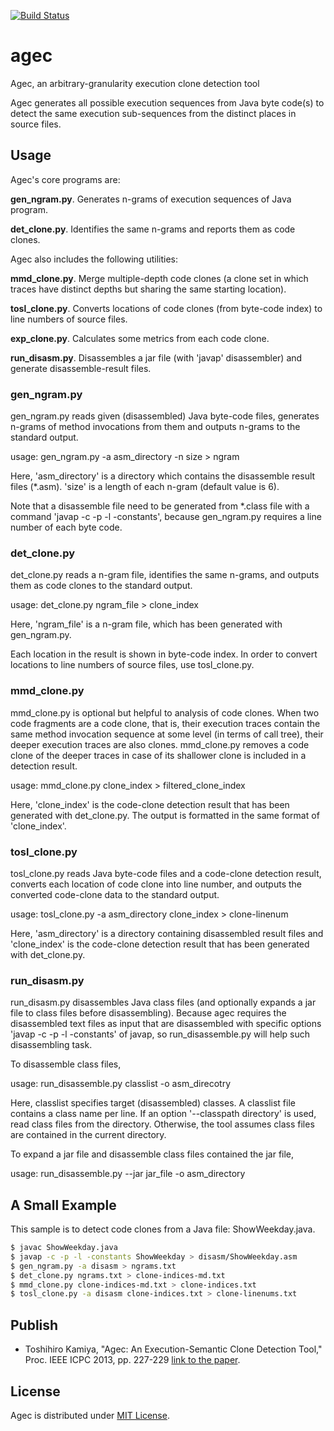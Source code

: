 [![Build Status](https://travis-ci.org/tos-kamiya/agec2.png?branch=master)](https://travis-ci.org/tos-kamiya/agec2)

# agec

Agec, an arbitrary-granularity execution clone detection tool

Agec generates all possible execution sequences from Java byte code(s)
to detect the same execution sub-sequences from the distinct places in source files.

## Usage

Agec's core programs are:

**gen_ngram.py**. Generates n-grams of execution sequences of Java program.

**det_clone.py**. Identifies the same n-grams and reports them as code clones.

Agec also includes the following utilities:

**mmd_clone.py**. Merge multiple-depth code clones (a clone set in which traces have distinct depths but sharing the same starting location).

**tosl_clone.py**. Converts locations of code clones (from byte-code index) to line numbers of source files.

**exp_clone.py**. Calculates some metrics from each code clone.

**run_disasm.py**. Disassembles a jar file (with 'javap' disassembler) and generate disassemble-result files.

### gen_ngram.py

gen_ngram.py reads given (disassembled) Java byte-code files, 
generates n-grams of method invocations from them and outputs n-grams to the standard output.

usage: gen_ngram.py -a asm_directory -n size > ngram

Here, 'asm_directory' is a directory which contains the disassemble result files (*.asm).
'size' is a length of each n-gram (default value is 6).

Note that a disassemble file need to be generated from *.class file with a command
'javap -c -p -l -constants', because gen_ngram.py requires a line number of each byte code.

### det_clone.py

det_clone.py reads a n-gram file, identifies the same n-grams, 
and outputs them as code clones to the standard output.

usage: det_clone.py ngram_file > clone_index

Here, 'ngram_file' is a n-gram file, which has been generated with gen_ngram.py.

Each location in the result is shown in byte-code index.
In order to convert locations to line numbers of source files, use tosl_clone.py.

### mmd_clone.py

mmd_clone.py is optional but helpful to analysis of code clones.
When two code fragments are a code clone, that is, their execution traces 
contain the same method invocation sequence at some level (in terms of call tree),
their deeper execution traces are also clones.
mmd_clone.py removes a code clone of the deeper traces in case of
its shallower clone is included in a detection result.

usage: mmd_clone.py clone_index > filtered_clone_index

Here, 'clone_index' is the code-clone detection result that has been generated with
det_clone.py. 
The output is formatted in the same format of 'clone_index'.

### tosl_clone.py

tosl_clone.py reads Java byte-code files and a code-clone detection result, 
converts each location of code clone into line number, 
and outputs the converted code-clone data to the standard output.

usage: tosl_clone.py -a asm_directory clone_index > clone-linenum

Here, 'asm_directory' is a directory containing disassembled result files and
'clone_index' is the code-clone detection result that has been generated with
det_clone.py.

### run_disasm.py

run_disasm.py disassembles Java class files 
(and optionally expands a jar file to class files before disassembling).
Because agec requires the disassembled text files as input 
that are disassembled with specific options 'javap -c -p -l -constants' of javap,
so run_disassemble.py will help such disassembling task.

To disassemble class files,

usage: run_disassemble.py classlist -o asm_direcotry

Here, classlist specifies target (disassembled) classes.
A classlist file contains a class name per line.
If an option '--classpath directory' is used, read class files from the
directory. Otherwise, the tool assumes class files are contained
in the current directory.

To expand a jar file and disassemble class files contained the jar file,

usage: run_disassemble.py --jar jar_file -o asm_directory

## A Small Example

This sample is to detect code clones from a Java file: ShowWeekday.java.

```bash
$ javac ShowWeekday.java
$ javap -c -p -l -constants ShowWeekday > disasm/ShowWeekday.asm
$ gen_ngram.py -a disasm > ngrams.txt
$ det_clone.py ngrams.txt > clone-indices-md.txt
$ mmd_clone.py clone-indices-md.txt > clone-indices.txt
$ tosl_clone.py -a disasm clone-indices.txt > clone-linenums.txt
```

## Publish

* Toshihiro Kamiya, "Agec: An Execution-Semantic Clone Detection Tool," Proc. IEEE ICPC 2013, pp. 227-229 [link to the paper](http://toshihirokamiya.com/docs/p227-kamiya.pdf).

## License

Agec is distributed under [MIT License](http://opensource.org/licenses/mit-license.php).
